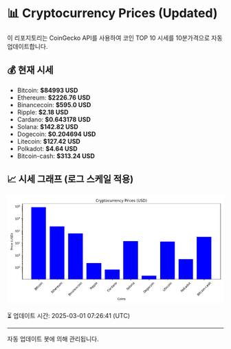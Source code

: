 
# 📊 Cryptocurrency Prices (Updated)

이 리포지토리는 CoinGecko API를 사용하여 코인 TOP 10 시세를 10분가격으로 자동 업데이트합니다.

## 💰 현재 시세
- Bitcoin: **$84993 USD**
- Ethereum: **$2226.76 USD**
- Binancecoin: **$595.0 USD**
- Ripple: **$2.18 USD**
- Cardano: **$0.643178 USD**
- Solana: **$142.82 USD**
- Dogecoin: **$0.204694 USD**
- Litecoin: **$127.42 USD**
- Polkadot: **$4.64 USD**
- Bitcoin-cash: **$313.24 USD**

## 📈 시세 그래프 (로그 스케일 적용)
![Crypto Prices](crypto_prices.png)

⏳ 업데이트 시간: 2025-03-01 07:26:41 (UTC)

---
자동 업데이트 봇에 의해 관리됩니다.

